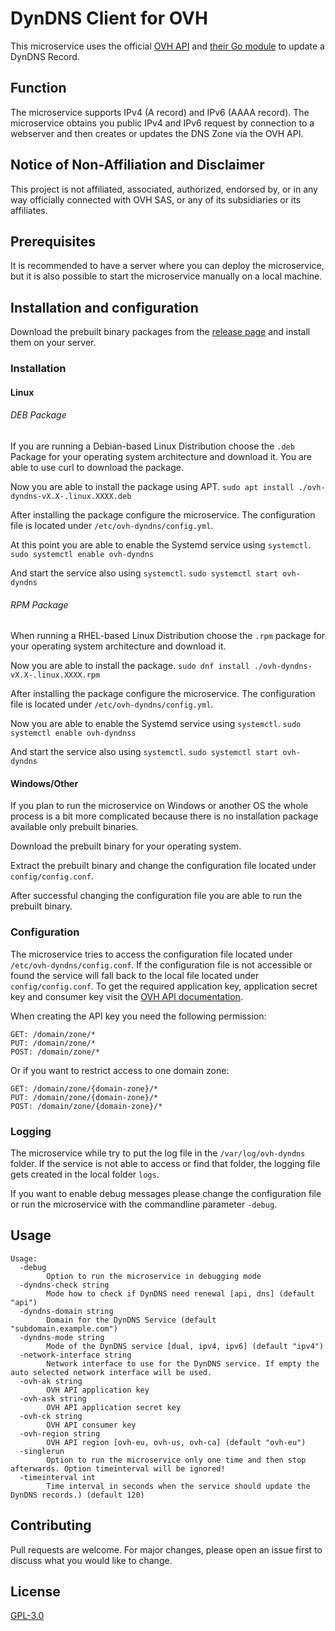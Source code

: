 # DynDNS Client for OVH
This microservice uses the official [OVH API](https://api.ovh.com/) and [their Go module](https://github.com/ovh/go-ovh/) to update a DynDNS Record.

## Function
The microservice supports IPv4 (A record) and IPv6 (AAAA record). The microservice obtains you public IPv4 and IPv6 request by connection to a webserver and then creates or updates the DNS Zone via the OVH API.

## Notice of Non-Affiliation and Disclaimer
This project is not affiliated, associated, authorized, endorsed by, or in any way officially connected with OVH SAS, or any of its subsidiaries or its affiliates.

## Prerequisites
It is recommended to have a server where you can deploy the microservice, but it is also possible to start the microservice manually on a local machine.

## Installation and configuration
Download the prebuilt binary packages from the [release page](https://github.com/4ndyZ/OVH-DynDNS/releases) and install them on your server.

### Installation
#### Linux
###### DEB Package
If you are running a Debian-based Linux Distribution choose the `.deb` Package for your operating system architecture and download it. You are able to use curl to download the package.

Now you are able to install the package using APT.
`sudo apt install ./ovh-dyndns-vX.X-.linux.XXXX.deb`

After installing the package configure the microservice. The configuration file is located under `/etc/ovh-dyndns/config.yml`.

At this point you are able to enable the Systemd service using `systemctl`.
`sudo systemctl enable ovh-dyndns`

And start the service also using `systemctl`.
`sudo systemctl start ovh-dyndns`

###### RPM Package
When running a RHEL-based Linux Distribution choose the `.rpm` package for your operating system architecture and download it.

Now you are able to install the package.
`sudo dnf install ./ovh-dyndns-vX.X-.linux.XXXX.rpm`

After installing the package configure the microservice. The configuration file is located under `/etc/ovh-dyndns/config.yml`.

Now you are able to enable the Systemd service using `systemctl`.
`sudo systemctl enable ovh-dyndnss`

And start the service also using `systemctl`.
`sudo systemctl start ovh-dyndns`

#### Windows/Other
If you plan to run the microservice on Windows or another OS the whole process is a bit more complicated because there is no installation package available only prebuilt binaries.

Download the prebuilt binary for your operating system.

Extract the prebuilt binary and change the configuration file located under `config/config.conf`.

After successful changing the configuration file you are able to run the prebuilt binary.

### Configuration
The microservice tries to access the configuration file located under `/etc/ovh-dyndns/config.conf`. If the configuration file is not accessible or found the service will fall back to the local file located under `config/config.conf`.
To get the required application key, application secret key and consumer key visit the [OVH API documentation](https://docs.ovh.com/gb/en/api/first-steps-with-ovh-api/#create-your-app-keys).

When creating the API key you need the following permission:

```
GET: /domain/zone/*
PUT: /domain/zone/*
POST: /domain/zone/*
```

Or if you want to restrict access to one domain zone:

```
GET: /domain/zone/{domain-zone}/*
PUT: /domain/zone/{domain-zone}/*
POST: /domain/zone/{domain-zone}/*
```

### Logging
The microservice while try to put the log file in the `/var/log/ovh-dyndns` folder. If the service is not able to access or find that folder, the logging file gets created in the local folder `logs`.

If you want to enable debug messages please change the configuration file  or run the microservice with the commandline parameter `-debug`.

## Usage
```
Usage:
  -debug
        Option to run the microservice in debugging mode
  -dyndns-check string
        Mode how to check if DynDNS need renewal [api, dns] (default "api")
  -dyndns-domain string
        Domain for the DynDNS Service (default "subdomain.example.com")
  -dyndns-mode string
        Mode of the DynDNS service [dual, ipv4, ipv6] (default "ipv4")
  -network-interface string
        Network interface to use for the DynDNS service. If empty the auto selected network interface will be used.
  -ovh-ak string
        OVH API application key
  -ovh-ask string
        OVH API application secret key
  -ovh-ck string
        OVH API consumer key
  -ovh-region string
        OVH API region [ovh-eu, ovh-us, ovh-ca] (default "ovh-eu")
  -singlerun
        Option to run the microservice only one time and then stop afterwards. Option timeinterval will be ignored!
  -timeinterval int
        Time interval in seconds when the service should update the DynDNS records.) (default 120)
```

## Contributing
Pull requests are welcome. For major changes, please open an issue first to discuss what you would like to change.

## License
[GPL-3.0](https://github.com/4ndyZ/OVH-DynDNS/blob/main/COPYING)
